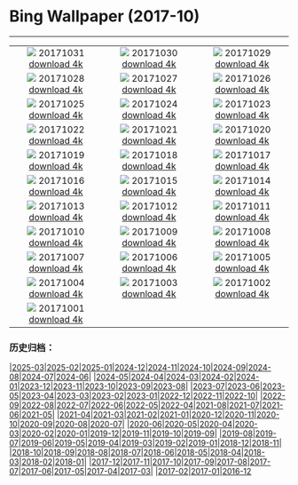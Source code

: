 # Bing Wallpaper (2017-10)
**************
| | | |
| :----: | :----: | :----: |
| ![](https://www.bing.com/az/hprichbg/rb/HauntedGallery_EN-US7884856477_1920x1080.jpg) 20171031 [download 4k](https://www.bing.com/az/hprichbg/rb/HauntedGallery_EN-US7884856477_UHD.jpg) | ![](https://www.bing.com/az/hprichbg/rb/InspirationPoint_EN-US9257698471_1920x1080.jpg) 20171030 [download 4k](https://www.bing.com/az/hprichbg/rb/InspirationPoint_EN-US9257698471_UHD.jpg) | ![](https://www.bing.com/az/hprichbg/rb/KyrgyzstanCat_EN-US10859527245_1920x1080.jpg) 20171029 [download 4k](https://www.bing.com/az/hprichbg/rb/KyrgyzstanCat_EN-US10859527245_UHD.jpg) |
| ![](https://www.bing.com/az/hprichbg/rb/DucksSwamp_EN-US7879018819_1920x1080.jpg) 20171028 [download 4k](https://www.bing.com/az/hprichbg/rb/DucksSwamp_EN-US7879018819_UHD.jpg) | ![](https://www.bing.com/az/hprichbg/rb/KemeriBog_EN-US9749876935_1920x1080.jpg) 20171027 [download 4k](https://www.bing.com/az/hprichbg/rb/KemeriBog_EN-US9749876935_UHD.jpg) | ![](https://www.bing.com/az/hprichbg/rb/HallstattAustria_EN-US9407016733_1920x1080.jpg) 20171026 [download 4k](https://www.bing.com/az/hprichbg/rb/HallstattAustria_EN-US9407016733_UHD.jpg) |
| ![](https://www.bing.com/az/hprichbg/rb/TahquamenonFalls_EN-US8966938934_1920x1080.jpg) 20171025 [download 4k](https://www.bing.com/az/hprichbg/rb/TahquamenonFalls_EN-US8966938934_UHD.jpg) | ![](https://www.bing.com/az/hprichbg/rb/CatBaBoats_EN-US10871859347_1920x1080.jpg) 20171024 [download 4k](https://www.bing.com/az/hprichbg/rb/CatBaBoats_EN-US10871859347_UHD.jpg) | ![](https://www.bing.com/az/hprichbg/rb/ScreechOwl_EN-US8795938080_1920x1080.jpg) 20171023 [download 4k](https://www.bing.com/az/hprichbg/rb/ScreechOwl_EN-US8795938080_UHD.jpg) |
| ![](https://www.bing.com/az/hprichbg/rb/AmalfiCathedral_EN-US8035963050_1920x1080.jpg) 20171022 [download 4k](https://www.bing.com/az/hprichbg/rb/AmalfiCathedral_EN-US8035963050_UHD.jpg) | ![](https://www.bing.com/az/hprichbg/rb/HawaiiWave_EN-US12324758618_1920x1080.jpg) 20171021 [download 4k](https://www.bing.com/az/hprichbg/rb/HawaiiWave_EN-US12324758618_UHD.jpg) | ![](https://www.bing.com/az/hprichbg/rb/LaGrandeNomade_EN-US10098798714_1920x1080.jpg) 20171020 [download 4k](https://www.bing.com/az/hprichbg/rb/LaGrandeNomade_EN-US10098798714_UHD.jpg) |
| ![](https://www.bing.com/az/hprichbg/rb/GreatSaltLake_EN-US12905752705_1920x1080.jpg) 20171019 [download 4k](https://www.bing.com/az/hprichbg/rb/GreatSaltLake_EN-US12905752705_UHD.jpg) | ![](https://www.bing.com/az/hprichbg/rb/Consuegra_EN-US11480319929_1920x1080.jpg) 20171018 [download 4k](https://www.bing.com/az/hprichbg/rb/Consuegra_EN-US11480319929_UHD.jpg) | ![](https://www.bing.com/az/hprichbg/rb/ElkValleyVideo_EN-US7645555683_1920x1080.jpg) 20171017 [download 4k](https://www.bing.com/az/hprichbg/rb/ElkValleyVideo_EN-US7645555683_UHD.jpg) |
| ![](https://www.bing.com/az/hprichbg/rb/ElandAntelope_EN-US15189764045_1920x1080.jpg) 20171016 [download 4k](https://www.bing.com/az/hprichbg/rb/ElandAntelope_EN-US15189764045_UHD.jpg) | ![](https://www.bing.com/az/hprichbg/rb/DerwentDam_EN-US7618148878_1920x1080.jpg) 20171015 [download 4k](https://www.bing.com/az/hprichbg/rb/DerwentDam_EN-US7618148878_UHD.jpg) | ![](https://www.bing.com/az/hprichbg/rb/Cotoneaster_EN-US13253364410_1920x1080.jpg) 20171014 [download 4k](https://www.bing.com/az/hprichbg/rb/Cotoneaster_EN-US13253364410_UHD.jpg) |
| ![](https://www.bing.com/az/hprichbg/rb/CoastalBeech_EN-US8515310938_1920x1080.jpg) 20171013 [download 4k](https://www.bing.com/az/hprichbg/rb/CoastalBeech_EN-US8515310938_UHD.jpg) | ![](https://www.bing.com/az/hprichbg/rb/DeveshContestWinner_EN-US11393306739_1920x1080.jpg) 20171012 [download 4k](https://www.bing.com/az/hprichbg/rb/DeveshContestWinner_EN-US11393306739_UHD.jpg) | ![](https://www.bing.com/az/hprichbg/rb/Rapadalen_EN-US11885358150_1920x1080.jpg) 20171011 [download 4k](https://www.bing.com/az/hprichbg/rb/Rapadalen_EN-US11885358150_UHD.jpg) |
| ![](https://www.bing.com/az/hprichbg/rb/SoyuzReturn_EN-US8775853306_1920x1080.jpg) 20171010 [download 4k](https://www.bing.com/az/hprichbg/rb/SoyuzReturn_EN-US8775853306_UHD.jpg) | ![](https://www.bing.com/az/hprichbg/rb/OrionNebula_EN-US10620917199_1920x1080.jpg) 20171009 [download 4k](https://www.bing.com/az/hprichbg/rb/OrionNebula_EN-US10620917199_UHD.jpg) | ![](https://www.bing.com/az/hprichbg/rb/PlutoNorthPole_EN-US11119067437_1920x1080.jpg) 20171008 [download 4k](https://www.bing.com/az/hprichbg/rb/PlutoNorthPole_EN-US11119067437_UHD.jpg) |
| ![](https://www.bing.com/az/hprichbg/rb/MarsTattoo_EN-US9798973999_1920x1080.jpg) 20171007 [download 4k](https://www.bing.com/az/hprichbg/rb/MarsTattoo_EN-US9798973999_UHD.jpg) | ![](https://www.bing.com/az/hprichbg/rb/MissionISS_EN-US14772050208_1920x1080.jpg) 20171006 [download 4k](https://www.bing.com/az/hprichbg/rb/MissionISS_EN-US14772050208_UHD.jpg) | ![](https://www.bing.com/az/hprichbg/rb/SXSWTelescope_EN-US11651444974_1920x1080.jpg) 20171005 [download 4k](https://www.bing.com/az/hprichbg/rb/SXSWTelescope_EN-US11651444974_UHD.jpg) |
| ![](https://www.bing.com/az/hprichbg/rb/AldrinsBoot_EN-US10647003933_1920x1080.jpg) 20171004 [download 4k](https://www.bing.com/az/hprichbg/rb/AldrinsBoot_EN-US10647003933_UHD.jpg) | ![](https://www.bing.com/az/hprichbg/rb/TimiderteKasbah_EN-US12300996987_1920x1080.jpg) 20171003 [download 4k](https://www.bing.com/az/hprichbg/rb/TimiderteKasbah_EN-US12300996987_UHD.jpg) | ![](https://www.bing.com/az/hprichbg/rb/RioGrandeCottonwood_EN-US10685052962_1920x1080.jpg) 20171002 [download 4k](https://www.bing.com/az/hprichbg/rb/RioGrandeCottonwood_EN-US10685052962_UHD.jpg) |
| ![](https://www.bing.com/az/hprichbg/rb/GordesVillage_EN-US12355056555_1920x1080.jpg) 20171001 [download 4k](https://www.bing.com/az/hprichbg/rb/GordesVillage_EN-US12355056555_UHD.jpg) |  |  |

### 历史归档：

|[2025-03](bing/2025-03/2025-03.md)|[2025-02](bing/2025-02/2025-02.md)|[2025-01](bing/2025-01/2025-01.md)|[2024-12](bing/2024-12/2024-12.md)|[2024-11](bing/2024-11/2024-11.md)|[2024-10](bing/2024-10/2024-10.md)|[2024-09](bing/2024-09/2024-09.md)|[2024-08](bing/2024-08/2024-08.md)|[2024-07](bing/2024-07/2024-07.md)|[2024-06](bing/2024-06/2024-06.md)|
|[2024-05](bing/2024-05/2024-05.md)|[2024-04](bing/2024-04/2024-04.md)|[2024-03](bing/2024-03/2024-03.md)|[2024-02](bing/2024-02/2024-02.md)|[2024-01](bing/2024-01/2024-01.md)|[2023-12](bing/2023-12/2023-12.md)|[2023-11](bing/2023-11/2023-11.md)|[2023-10](bing/2023-10/2023-10.md)|[2023-09](bing/2023-09/2023-09.md)|[2023-08](bing/2023-08/2023-08.md)|
|[2023-07](bing/2023-07/2023-07.md)|[2023-06](bing/2023-06/2023-06.md)|[2023-05](bing/2023-05/2023-05.md)|[2023-04](bing/2023-04/2023-04.md)|[2023-03](bing/2023-03/2023-03.md)|[2023-02](bing/2023-02/2023-02.md)|[2023-01](bing/2023-01/2023-01.md)|[2022-12](bing/2022-12/2022-12.md)|[2022-11](bing/2022-11/2022-11.md)|[2022-10](bing/2022-10/2022-10.md)|
|[2022-09](bing/2022-09/2022-09.md)|[2022-08](bing/2022-08/2022-08.md)|[2022-07](bing/2022-07/2022-07.md)|[2022-06](bing/2022-06/2022-06.md)|[2022-05](bing/2022-05/2022-05.md)|[2022-04](bing/2022-04/2022-04.md)|[2021-08](bing/2021-08/2021-08.md)|[2021-07](bing/2021-07/2021-07.md)|[2021-06](bing/2021-06/2021-06.md)|[2021-05](bing/2021-05/2021-05.md)|
|[2021-04](bing/2021-04/2021-04.md)|[2021-03](bing/2021-03/2021-03.md)|[2021-02](bing/2021-02/2021-02.md)|[2021-01](bing/2021-01/2021-01.md)|[2020-12](bing/2020-12/2020-12.md)|[2020-11](bing/2020-11/2020-11.md)|[2020-10](bing/2020-10/2020-10.md)|[2020-09](bing/2020-09/2020-09.md)|[2020-08](bing/2020-08/2020-08.md)|[2020-07](bing/2020-07/2020-07.md)|
|[2020-06](bing/2020-06/2020-06.md)|[2020-05](bing/2020-05/2020-05.md)|[2020-04](bing/2020-04/2020-04.md)|[2020-03](bing/2020-03/2020-03.md)|[2020-02](bing/2020-02/2020-02.md)|[2020-01](bing/2020-01/2020-01.md)|[2019-12](bing/2019-12/2019-12.md)|[2019-11](bing/2019-11/2019-11.md)|[2019-10](bing/2019-10/2019-10.md)|[2019-09](bing/2019-09/2019-09.md)|
|[2019-08](bing/2019-08/2019-08.md)|[2019-07](bing/2019-07/2019-07.md)|[2019-06](bing/2019-06/2019-06.md)|[2019-05](bing/2019-05/2019-05.md)|[2019-04](bing/2019-04/2019-04.md)|[2019-03](bing/2019-03/2019-03.md)|[2019-02](bing/2019-02/2019-02.md)|[2019-01](bing/2019-01/2019-01.md)|[2018-12](bing/2018-12/2018-12.md)|[2018-11](bing/2018-11/2018-11.md)|
|[2018-10](bing/2018-10/2018-10.md)|[2018-09](bing/2018-09/2018-09.md)|[2018-08](bing/2018-08/2018-08.md)|[2018-07](bing/2018-07/2018-07.md)|[2018-06](bing/2018-06/2018-06.md)|[2018-05](bing/2018-05/2018-05.md)|[2018-04](bing/2018-04/2018-04.md)|[2018-03](bing/2018-03/2018-03.md)|[2018-02](bing/2018-02/2018-02.md)|[2018-01](bing/2018-01/2018-01.md)|
|[2017-12](bing/2017-12/2017-12.md)|[2017-11](bing/2017-11/2017-11.md)|[2017-10](bing/2017-10/2017-10.md)|[2017-09](bing/2017-09/2017-09.md)|[2017-08](bing/2017-08/2017-08.md)|[2017-07](bing/2017-07/2017-07.md)|[2017-06](bing/2017-06/2017-06.md)|[2017-05](bing/2017-05/2017-05.md)|[2017-04](bing/2017-04/2017-04.md)|[2017-03](bing/2017-03/2017-03.md)|
|[2017-02](bing/2017-02/2017-02.md)|[2017-01](bing/2017-01/2017-01.md)|[2016-12](bing/2016-12/2016-12.md)